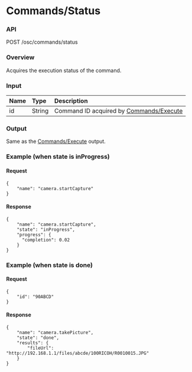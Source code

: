 # Commands/Status

### API

POST /osc/commands/status

### Overview

Acquires the execution status of the command.

### Input

| Name | Type | Description |
|:--|:--|:--|
| id | String | Command ID acquired by [Commands/Execute](commands_execute.md) |

### Output

Same as the [Commands/Execute](commands_execute.md) output.

### Example (when state is inProgress)

#### Request

```
{
    "name": "camera.startCapture"
}
```

#### Response

```
{
    "name": "camera.startCapture",
    "state": "inProgress",
    "progress": {
      "completion": 0.02
    }
}
```

### Example (when state is done)

#### Request

```
{
    "id": "90ABCD"
}
```

#### Response

```
{
    "name": "camera.takePicture",
    "state": "done",
    "results": {
        "fileUrl": "http://192.168.1.1/files/abcde/100RICOH/R0010015.JPG"
    }
}
```

